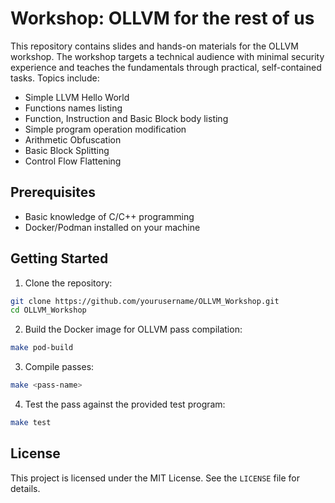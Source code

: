 # Workshop: OLLVM for the rest of us

This repository contains slides and hands-on materials for the OLLVM workshop. The workshop targets a technical audience with minimal security experience and teaches the fundamentals through practical, self-contained tasks. Topics include:

* Simple LLVM Hello World 
* Functions names listing
* Function, Instruction and Basic Block body listing
* Simple program operation modification
* Arithmetic Obfuscation
* Basic Block Splitting
* Control Flow Flattening

## Prerequisites
* Basic knowledge of C/C++ programming
* Docker/Podman installed on your machine

## Getting Started
1. Clone the repository:
```bash
git clone https://github.com/yourusername/OLLVM_Workshop.git
cd OLLVM_Workshop
```

2. Build the Docker image for OLLVM pass compilation:
```bash
make pod-build
```

3. Compile passes:
```bash
make <pass-name>
```

4. Test the pass against the provided test program:
```bash
make test
```

## License
This project is licensed under the MIT License. See the `LICENSE` file for details.
